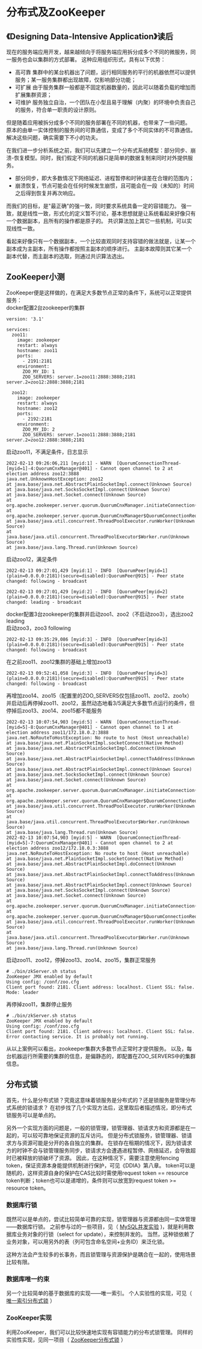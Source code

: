 # 分布式及ZooKeeper
## 《Designing Data-Intensive Application》读后
现在的服务端应用开发，越来越倾向于将服务端应用拆分成多个不同的微服务，同一服务也会以集群的方式部署。
这种应用组织形式，具有以下优势：
- 高可靠
集群中的某台机器出了问题，运行相同服务的平行的机器依然可以提供服务；某一服务集群都出现故障，仅影响部分功能；
- 可扩展
由于服务集群一般都是不固定机器数量的，因此可以随着负载的增加而扩展集群资源；
- 可维护
服务独立自治，一个团队在小型且易于理解（内聚）的环境中负责自己的服务，符合单一职责的设计原则。

但是随着应用被拆分成多个不同的服务部署在不同的机器，也带来了一些问题。
原本的由单一实体控制的服务间的可靠通信，变成了多个不同实体的不可靠通信。
解决这些问题，确实需要下不小的功夫。

在我们进一步分析系统之前，我们可以先建立一个分布式系统模型：部分同步、崩溃-恢复模型。同时，我们假定不同的机器只是简单的数据复制来同时对外提供服务。
- 部分同步，即大多数情况下网络延迟、进程暂停和时钟误差在合理的范围内；
- 崩溃恢复，节点可能会在任何时候发生崩惯，且可能会在一段（未知的）时间之后得到恢复并再次响应。

而我们的目标，是"最正确"的强一致，同时要求系统具备一定的容错能力。
强一致，就是线性一致，形式化的定义暂不讨论，基本思想就是让系统看起来好像只有一个数据副本，且所有的操作都是原子的。
共识算法加上其它一些机制，可以实现线性一致。

看起来好像只有一个数据副本，一个比较直观同时支持容错的做法就是，让某一个副本成为主副本，所有操作都按照主副本的顺序进行。
主副本故障则其它某一个副本代替，而主副本的选取，则通过共识算法选出。
## ZooKeeper小测
ZooKeeper便是这样做的，在满足大多数节点正常的条件下，系统可以正常提供服务：<br>
docker配置2台zookeeper的集群
```
version: '3.1'

services:
  zoo11:
    image: zookeeper
    restart: always
    hostname: zoo11
    ports:
      - 2191:2181
    environment:
      ZOO_MY_ID: 1
      ZOO_SERVERS: server.1=zoo11:2888:3888;2181 server.2=zoo12:2888:3888;2181

  zoo12:
    image: zookeeper
    restart: always
    hostname: zoo12
    ports:
      - 2192:2181
    environment:
      ZOO_MY_ID: 2
      ZOO_SERVERS: server.1=zoo11:2888:3888;2181 server.2=zoo12:2888:3888;2181
```
启动zoo11，不满足条件，日志显示
```
2022-02-13 09:26:06,211 [myid:1] - WARN  [QuorumConnectionThread-[myid=1]-4:QuorumCnxManager@401] - Cannot open channel to 2 at election address zoo12:3888
java.net.UnknownHostException: zoo12
at java.base/java.net.AbstractPlainSocketImpl.connect(Unknown Source)
at java.base/java.net.SocksSocketImpl.connect(Unknown Source)
at java.base/java.net.Socket.connect(Unknown Source)
at org.apache.zookeeper.server.quorum.QuorumCnxManager.initiateConnection(QuorumCnxManager.java:384)
at org.apache.zookeeper.server.quorum.QuorumCnxManager$QuorumConnectionReqThread.run(QuorumCnxManager.java:458)
at java.base/java.util.concurrent.ThreadPoolExecutor.runWorker(Unknown Source)
at java.base/java.util.concurrent.ThreadPoolExecutor$Worker.run(Unknown Source)
at java.base/java.lang.Thread.run(Unknown Source)
```
启动zoo12，满足条件
```
2022-02-13 09:27:01,429 [myid:1] - INFO  [QuorumPeer[myid=1](plain=0.0.0.0:2181)(secure=disabled):QuorumPeer@915] - Peer state changed: following - broadcast
```
```
2022-02-13 09:27:01,429 [myid:2] - INFO  [QuorumPeer[myid=2](plain=0.0.0.0:2181)(secure=disabled):QuorumPeer@915] - Peer state changed: leading - broadcast
```
docker配置3台zookeeper的集群并启动zoo1、zoo2（不启动zoo3），选出zoo2 leading<br>
启动zoo3，zoo3 following
```
2022-02-13 09:35:29,086 [myid:3] - INFO  [QuorumPeer[myid=3](plain=0.0.0.0:2181)(secure=disabled):QuorumPeer@915] - Peer state changed: following - broadcast
```
在之前zoo11、zoo12集群的基础上增加zoo13
```
2022-02-13 09:52:41,058 [myid:3] - INFO  [QuorumPeer[myid=3](plain=0.0.0.0:2181)(secure=disabled):QuorumPeer@915] - Peer state changed: following - broadcast
```
再增加zoo14、zoo15（配置里的ZOO_SERVERS仅包括zoo11、zoo12、zoo1x）并启动后再停掉zoo11、zoo12，虽然动态地看3/5满足大多数节点运行的条件，但停掉后zoo13、zoo14、zoo15都不能服务
```
2022-02-13 10:07:54,903 [myid:5] - WARN  [QuorumConnectionThread-[myid=5]-8:QuorumCnxManager@401] - Cannot open channel to 1 at election address zoo11/172.18.0.2:3888
java.net.NoRouteToHostException: No route to host (Host unreachable)
at java.base/java.net.PlainSocketImpl.socketConnect(Native Method)
at java.base/java.net.AbstractPlainSocketImpl.doConnect(Unknown Source)
at java.base/java.net.AbstractPlainSocketImpl.connectToAddress(Unknown Source)
at java.base/java.net.AbstractPlainSocketImpl.connect(Unknown Source)
at java.base/java.net.SocksSocketImpl.connect(Unknown Source)
at java.base/java.net.Socket.connect(Unknown Source)
at org.apache.zookeeper.server.quorum.QuorumCnxManager.initiateConnection(QuorumCnxManager.java:384)
at org.apache.zookeeper.server.quorum.QuorumCnxManager$QuorumConnectionReqThread.run(QuorumCnxManager.java:458)
at java.base/java.util.concurrent.ThreadPoolExecutor.runWorker(Unknown Source)
at java.base/java.util.concurrent.ThreadPoolExecutor$Worker.run(Unknown Source)
at java.base/java.lang.Thread.run(Unknown Source)
2022-02-13 10:07:54,903 [myid:5] - WARN  [QuorumConnectionThread-[myid=5]-7:QuorumCnxManager@401] - Cannot open channel to 2 at election address zoo12/172.18.0.3:3888
java.net.NoRouteToHostException: No route to host (Host unreachable)
at java.base/java.net.PlainSocketImpl.socketConnect(Native Method)
at java.base/java.net.AbstractPlainSocketImpl.doConnect(Unknown Source)
at java.base/java.net.AbstractPlainSocketImpl.connectToAddress(Unknown Source)
at java.base/java.net.AbstractPlainSocketImpl.connect(Unknown Source)
at java.base/java.net.SocksSocketImpl.connect(Unknown Source)
at java.base/java.net.Socket.connect(Unknown Source)
at org.apache.zookeeper.server.quorum.QuorumCnxManager.initiateConnection(QuorumCnxManager.java:384)
at org.apache.zookeeper.server.quorum.QuorumCnxManager$QuorumConnectionReqThread.run(QuorumCnxManager.java:458)
at java.base/java.util.concurrent.ThreadPoolExecutor.runWorker(Unknown Source)
at java.base/java.util.concurrent.ThreadPoolExecutor$Worker.run(Unknown Source)
at java.base/java.lang.Thread.run(Unknown Source)
```
启动zoo11、zoo12，停掉zoo13、zoo14、zoo15，集群正常服务
```
# ./bin/zkServer.sh status
ZooKeeper JMX enabled by default
Using config: /conf/zoo.cfg
Client port found: 2181. Client address: localhost. Client SSL: false.
Mode: leader
```
再停掉zoo11，集群停止服务
```
# ./bin/zkServer.sh status
ZooKeeper JMX enabled by default
Using config: /conf/zoo.cfg
Client port found: 2181. Client address: localhost. Client SSL: false.
Error contacting service. It is probably not running.
```
从以上案例可以看出，zookeeper集群大多数节点正常时才提供服务。
以及，每台机器运行所需要的集群的信息，是偏静态的，即配置在ZOO_SERVERS中的集群信息。
## 分布式锁
首先，什么是分布式锁？究竟这意味着锁服务是分布式的？还是锁服务是管理分布式系统的锁请求？
在初步找了几个实现方法后，这里取后者描述情况，即分布式锁服务可以是单点的。

另外一个实现方面的问题是，一般的锁管理，锁管理器、锁请求方和资源都是在一起的，可以较可靠地保证资源的互斥访问。
但是分布式锁服务，锁管理器、锁请求方与资源可能是分开的各自独立的集群。
在锁存在租期的情况下，因为锁请求方的时钟不会与锁管理服务同步，锁请求方会遭遇进程暂停、网络延迟，会导致超时已被释放的锁破坏了资源。
因此，在这种情况下，需要注意使用fencing token，保证资源本身能提供机制进行保护，可见《DDIA》第八章。
token可以是随机的，这样资源自身的保护在CAS比较时需使用request token == resource token判断；token也可以是递增的，条件则可以放宽到request token >= resource token。
### 数据库行锁
既然可以是单点的，尝试比较简单可靠的实现，锁管理器与资源都由同一实体管理——数据库行锁。
之前参与过的一些项目，见（ [MySQL并发实验](https://liuweiqiang.me/2021/12/03/mysql-concurrent-control-test.html) )，就是利用数据库业务对象的行锁（select for update），来控制并发的。
当然，这种锁依赖了业务对象，可以用另外的表（列可包含命名空间+业务ID）来泛化锁。

这种方法会产生较多的长事务，而且锁管理与资源保护是耦合在一起的，使用场景比较有限。
### 数据库唯一约束
另一个比较简单的基于数据库的实现——唯一索引。
个人实验性的实现，可见（ [唯一索引分布式锁](https://github.com/lvv9/distributed-locking) ）
### ZooKeeper实现
利用ZooKeeper，我们可以比较快速地实现有容错能力的分布式锁管理。
同样的实验性实现，见同一项目（ [ZooKeeper分布式锁](https://github.com/lvv9/distributed-locking) ）